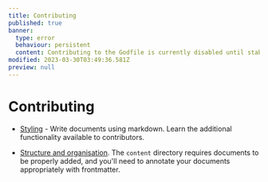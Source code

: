 ```yaml
---
title: Contributing
published: true
banner:
  type: error
  behaviour: persistent
  content: Contributing to the Godfile is currently disabled until stable release.
modified: 2023-03-30T03:49:36.581Z
preview: null
---
```



# Contributing

- [Styling](contributing/styling) - Write documents using markdown. Learn the additional functionality available to contributors.

- [Structure and organisation](contributing/structure-and-organisation). The `content` directory requires documents to be properly added, and you'll need to annotate your documents appropriately with frontmatter.